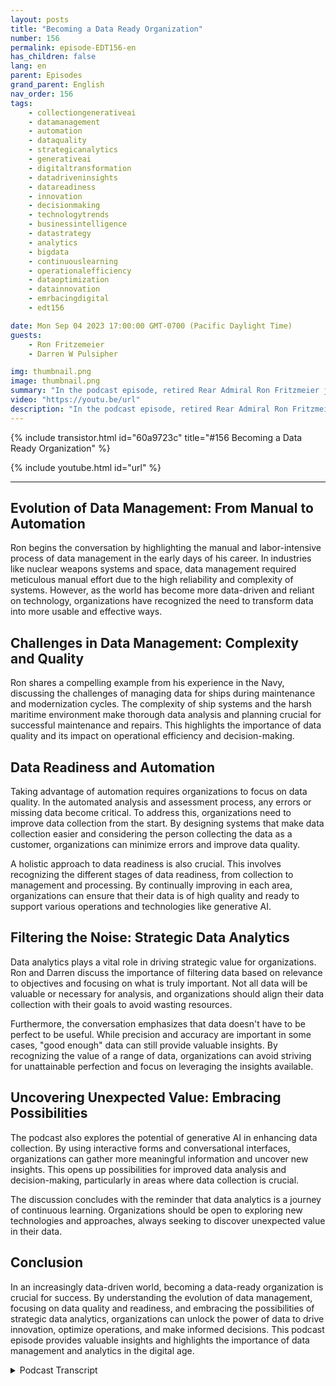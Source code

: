 ```yaml
---
layout: posts
title: "Becoming a Data Ready Organization"
number: 156
permalink: episode-EDT156-en
has_children: false
lang: en
parent: Episodes
grand_parent: English
nav_order: 156
tags:
    - collectiongenerativeai
    - datamanagement
    - automation
    - dataquality
    - strategicanalytics
    - generativeai
    - digitaltransformation
    - datadriveninsights
    - datareadiness
    - innovation
    - decisionmaking
    - technologytrends
    - businessintelligence
    - datastrategy
    - analytics
    - bigdata
    - continuouslearning
    - operationalefficiency
    - dataoptimization
    - datainnovation
    - emrbacingdigital
    - edt156

date: Mon Sep 04 2023 17:00:00 GMT-0700 (Pacific Daylight Time)
guests:
    - Ron Fritzemeier
    - Darren W Pulsipher

img: thumbnail.png
image: thumbnail.png
summary: "In the podcast episode, retired Rear Admiral Ron Fritzmeier joins host Darren Pulsipher to discuss the importance of data management in the context of generative artificial intelligence (AI). With a background in electrical engineering and extensive experience in the cyber and cybersecurity fields, Ron provides valuable insights into the evolving field of data management and its critical role in organizational success in the digital age."
video: "https://youtu.be/url"
description: "In the podcast episode, retired Rear Admiral Ron Fritzmeier joins host Darren Pulsipher to discuss the importance of data management in the context of generative artificial intelligence (AI). With a background in electrical engineering and extensive experience in the cyber and cybersecurity fields, Ron provides valuable insights into the evolving field of data management and its critical role in organizational success in the digital age."
---
```


<div>
{% include transistor.html id="60a9723c" title="#156 Becoming a Data Ready Organization" %}

{% include youtube.html id="url" %}
</div>

---

## Evolution of Data Management: From Manual to Automation

Ron begins the conversation by highlighting the manual and labor-intensive process of data management in the early days of his career. In industries like nuclear weapons systems and space, data management required meticulous manual effort due to the high reliability and complexity of systems. However, as the world has become more data-driven and reliant on technology, organizations have recognized the need to transform data into more usable and effective ways.

## Challenges in Data Management: Complexity and Quality

Ron shares a compelling example from his experience in the Navy, discussing the challenges of managing data for ships during maintenance and modernization cycles. The complexity of ship systems and the harsh maritime environment make thorough data analysis and planning crucial for successful maintenance and repairs. This highlights the importance of data quality and its impact on operational efficiency and decision-making.

## Data Readiness and Automation

Taking advantage of automation requires organizations to focus on data quality. In the automated analysis and assessment process, any errors or missing data become critical. To address this, organizations need to improve data collection from the start. By designing systems that make data collection easier and considering the person collecting the data as a customer, organizations can minimize errors and improve data quality.

A holistic approach to data readiness is also crucial. This involves recognizing the different stages of data readiness, from collection to management and processing. By continually improving in each area, organizations can ensure that their data is of high quality and ready to support various operations and technologies like generative AI.

## Filtering the Noise: Strategic Data Analytics

Data analytics plays a vital role in driving strategic value for organizations. Ron and Darren discuss the importance of filtering data based on relevance to objectives and focusing on what is truly important. Not all data will be valuable or necessary for analysis, and organizations should align their data collection with their goals to avoid wasting resources.

Furthermore, the conversation emphasizes that data doesn't have to be perfect to be useful. While precision and accuracy are important in some cases, "good enough" data can still provide valuable insights. By recognizing the value of a range of data, organizations can avoid striving for unattainable perfection and focus on leveraging the insights available.

## Uncovering Unexpected Value: Embracing Possibilities

The podcast also explores the potential of generative AI in enhancing data collection. By using interactive forms and conversational interfaces, organizations can gather more meaningful information and uncover new insights. This opens up possibilities for improved data analysis and decision-making, particularly in areas where data collection is crucial.

The discussion concludes with the reminder that data analytics is a journey of continuous learning. Organizations should be open to exploring new technologies and approaches, always seeking to discover unexpected value in their data.

## Conclusion

In an increasingly data-driven world, becoming a data-ready organization is crucial for success. By understanding the evolution of data management, focusing on data quality and readiness, and embracing the possibilities of strategic data analytics, organizations can unlock the power of data to drive innovation, optimize operations, and make informed decisions. This podcast episode provides valuable insights and highlights the importance of data management and analytics in the digital age.



<details>
<summary> Podcast Transcript </summary>

<p></p>

</details>
